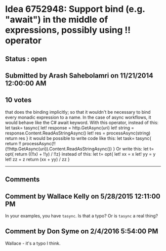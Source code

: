 # Idea 6752948: Support bind (e.g. "await") in the middle of expressions, possibly using !! operator #

## Status : open

## Submitted by Arash Sahebolamri on 11/21/2014 12:00:00 AM

## 10 votes

that does the binding implicitly; so that it wouldn't be necessary to bind every monadic expression to a name. In the case of async workflows, it would behave like the C# await keyword.
With this operator, instead of this:
let task= tasync{
let! response = http.GetAsync(uri)
let! string = response.Content.ReadAsStringAsync()
let! res = processAsync(string)
return res
}
it would be possible to write code like this:
let task= tasync{ return !! processAsync(!!(!!http.GetAsync(uri)).Content.ReadAsStringAsync()) }
Or write this:
let t= opt{ return ((!!x) + !!y) / !!z}
instead of this:
let t= opt{
let! xx = x
let! yy = y
let! zz = z
return (xx + yy) / zz
}


------------------------
## Comments


## Comment by Wallace Kelly on 5/28/2015 12:11:00 PM
In your examples, you have `tasync`. Is that a typo? Or is `tasync` a real thing?


## Comment by Don Syme on 2/4/2016 5:54:00 PM
Wallace - it's a typo I think.

